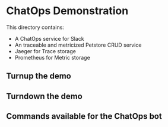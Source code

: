 # ChatOps Demonstration

This directory contains:

* A ChatOps service for Slack
* An traceable and metricized Petstore CRUD service
* Jaeger for Trace storage
* Prometheus for Metric storage

## Turnup the demo

## Turndown the demo

## Commands available for the ChatOps bot


